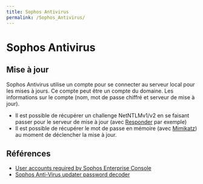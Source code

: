 ```yaml
---
title: Sophos Antivirus
permalink: /Sophos_Antivirus/
---
```


# Sophos Antivirus

Mise à jour
-----------
Sophos Antivirus utilise un compte pour se connecter au serveur local pour les mises à jours. Ce compte peut être un compte du domaine. Les informations sur le compte (nom, mot de passe chiffré et serveur de mise à jour).

- Il est possible de récupérer un challenge NetNTLMv1/v2 en se faisant passer pour le serveur de mise à jour (avec [Responder](/Responder/) par exemple)
- Il est possible de récupérer le mot de passe en mémoire (avec [Mimikatz](/Mimikatz/)) au moment de déclencher la mise à jour.

Références
----------
- [User accounts required by Sophos Enterprise Console](https://community.sophos.com/kb/en-us/113954)
- [Sophos Anti-Virus updater password decoder](https://github.com/aurainfosec/sophos-pw-decoder)

